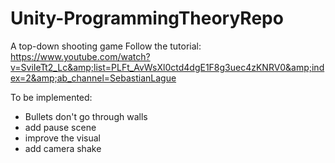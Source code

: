 # Unity-ProgrammingTheoryRepo
A top-down shooting game 
Follow the tutorial: https://www.youtube.com/watch?v=SviIeTt2_Lc&amp;list=PLFt_AvWsXl0ctd4dgE1F8g3uec4zKNRV0&amp;index=2&amp;ab_channel=SebastianLague

To be implemented:
- Bullets don't go through walls
- add pause scene
- improve the visual
- add camera shake
